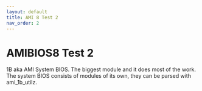 ```yaml
---
layout: default
title: AMI 8 Test 2
nav_order: 2
---
```


# AMIBIOS8 Test 2

1B aka AMI System BIOS. The biggest module and it does most of the work. The system BIOS consists of modules of its own, they can be parsed with ami_1b_utilz.
